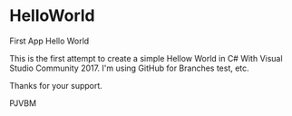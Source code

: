 # HelloWorld
First App Hello World

This is the first attempt to create a simple Hellow World in C#
With Visual Studio Community 2017.
I'm using GitHub for Branches test, etc.


Thanks for your support.

PJVBM

